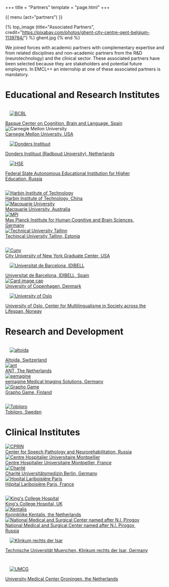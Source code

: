+++
title = "Partners"
template = "page.html"
+++

{{ menu (act="partners") }} 


{% top_image (title="Associated Partners", credit="https://pixabay.com/photos/ghent-city-centre-gent-belgium-1139784/") %}
ghent.jpg
{% end %}


<div class="container">

We joined forces with academic partners with complementary expertise and from related disciplines and non-academic partners from the R&D (neurotechnology) and the clinical sector. These associated partners have been selected because they are stakeholders and potential future employers. In EMCL++ an internship at one of these associated partners is mandatory.


# Educational and Research Institutes

<div row>
	<div class="card-deck" style="margin-bottom: 2em;">
		<div class="card" style="width: 90%;">
			<a href="https://www.bcbl.eu/en">
				<img class="card-img-top" src="/img/partners/bcbl.png" alt="BCBL" style="padding: 1em 1em"></a>
			<div class="card-body">
				<a href="https://www.bcbl.eu/en" class="card-link">Basque Center on Cognition, Brain and Language, Spain</a>
			</div>
		</div>
		<div class="card" style="width: 90%;">
				<img class="card-img-top" src="/img/partners/cmu.png" alt="Carnegie Mellon University"></a>
			<div class="card-body">
				<a href="https://www.cmu.edu/" class="card-link">Carnegie Mellon University, USA</a>
			</div>
		</div>
		<div class="card" style="width: 90%;">
			<a href="https://www.ru.nl/donders/">
				<img class="card-img-top" src="/img/partners/donders.png" alt="Donders Instituut" style="padding: 1em 1em"></a>
			<div class="card-body">
				<a href="https://www.ru.nl/donders/" class="card-link">Donders Instituut (Radboud University), Netherlands</a>
			</div>
		</div>
		<div class="card" style="width: 90%;">
			<a href="https://www.hse.ru/en/">
				<img class="card-img-top" src="/img/partners/hse.png" alt="HSE" style="padding: 1em 1em"></a>
			<div class="card-body">
				<a href="https://www.hse.ru/en/" class="card-link">Federal State Autonomous Educational Institution for Higher Education, Russia</a>
			</div>
		</div>
	</div>
</div>
<div row>
	<div class="card-deck" style="margin-bottom: 2em;">
		<div class="card" style="width: 90%;">
			<a href="http://en.hit.edu.cn/">
				<img class="card-img-top" src="/img/partners/harbin.png" alt="Harbin Institute of Technology"></a>
			<div class="card-body">
				<a href="http://en.hit.edu.cn/" class="card-link">Harbin Institute of Technology, China</a>
			</div>
		</div>
		<div class="card" style="width: 90%;">
			<a href="https://www.mq.edu.au/">
				<img class="card-img-top" src="/img/partners/macq.png" alt="Macquarie University"></a>
			<div class="card-body">
				<a href="https://www.mq.edu.au/" class="card-link">Macquarie University, Australia</a>
			</div>
		</div>
		<div class="card" style="width: 90%;">
			<a href="https://www.cbs.mpg.de/en">
				<img class="card-img-top" src="/img/partners/mpi.png" alt="MPI"></a>
			<div class="card-body">
				<a href="https://www.cbs.mpg.de/en" class="card-link">Max Planck Institute for Human Cognitive and Brain Sciences, Germany</a>
			</div>
		</div>
		<div class="card" style="width: 90%;">
			<a href="https://www.taltech.ee/en">
				<img class="card-img-top" src="/img/partners/taltech.png" alt="Technical University Tallinn"></a>
			<div class="card-body">
				<a href="https://www.taltech.ee/en" class="card-link">Techincal University Tallinn, Estonia</a>
			</div>
		</div>
	</div>
</div>
<div row>
	<div class="card-deck" style="margin-bottom: 2em;">
		<div class="card" style="width: 90%;">
			<a href="https://www.cuny.edu/">
				<img class="card-img-top" src="/img/partners/CUNY.png" alt="Cuny"></a>
			<div class="card-body">
				<a href="https://www.cuny.edu/" class="card-link">City University of New York Graduate Center, USA</a>
			</div>
		</div>
		<div class="card" style="width: 90%;">
			<a href="https://brainvitge.org/">
				<img class="card-img-top" src="/img/partners/brainvitge.png" alt="Universitat de Barcelona, IDIBELL" style="padding: 1em 1em"></a>
			<div class="card-body">
				<a href="https://brainvitge.org/" class="card-link">Universitat de Barcelona, IDIBELL, Spain </a>
			</div>
		</div>
		<div class="card" style="width: 90%;">
			<a href="https://www.ku.dk/english/">
				<img class="card-img-top" src="/img/partners/copenhagen.png" alt="Card image cap"></a>
			<div class="card-body">
				<a href="https://www.ku.dk/english/" class="card-link">University of Copenhagen, Denmark</a>
			</div>
		</div>
		<div class="card" style="width: 90%;">
			<a href="https://www.hf.uio.no/multiling/english/">
				<img class="card-img-top" src="/img/partners/oslo.png" alt="University of Oslo" style="padding: 1em 1em"></a>
			<div class="card-body">
				<a href="https://www.hf.uio.no/multiling/english/" class="card-link">University of Oslo, Center for Multilingualisme in Society across the Lifespan, Norway</a>
			</div>
		</div>
	</div>
</div>


# Research and Development

<div row>
	<div class="card-deck" style="margin-bottom: 2em;">
		<div class="card" style="width: 90%;">
			<!--{{ video (src="https://player.vimeo.com/external/336599725.hd.mp4?s=20369a048a1c843274a840c3c2bf989f4e5f6c97&amp;profile_id=175&amp;dnt=1", img="https://altoida.com/wp-content/uploads/2019/04/videoPosterCTP1.svg") }}-->
			<a href="http://altoida.com/">
				<img class="card-img-top" src="/img/partners/altoida.png" alt="altoida" style="padding: 1em 1em"></a>
			<div class="card-body">
				<a href="http://altoida.com/" class="card-link">Altoida, Switzerland</a>
			</div>
		</div>
		<div class="card" style="width: 90%;">
			<!--<div class="embed-responsive embed-responsive-16by9">
				<iframe class="embed-responsive-item" src="https://www.youtube-nocookie.com/embed/oaeP5kERyEA/maxresdefault.webp" allowfullscreen></iframe>
			</div>-->
			<a href="https://www.ant-neuro.com/">
				<img class="card-img-top" src="/img/partners/ant.png" alt="ant"></a>
			<div class="card-body">
				<a href="https://www.ant-neuro.com/" class="card-link">ANT, The Netherlands</a>
			</div>
		</div>
		<div class="card" style="width: 90%;">
			<a href="http://www.eemagine.com/">
				<img class="card-img-top" src="/img/partners/eemagine.png" alt="eemagine"></a>
			<div class="card-body">
				<a href="http://www.eemagine.com/" class="card-link">eemagine Medical Imaging Solutions, Germany</a>
			</div>
		</div>
		<div class="card" style="width: 90%;">
			<a href="https://www.graphogame.com/">
				<img class="card-img-top" src="/img/partners/grapho.png" alt="Grapho Game"></a>
			<div class="card-body">
				<a href="https://www.graphogame.com/" class="card-link">Grapho Game, Finland</a>
			</div>
		</div>
</div>
<div row>
	<div class="card-deck" style="margin-bottom: 2em;">
		<div class="card" style="width: 90%;">
			<a href="https://www.tobiipro.com/">
				<img class="card-img-top" src="/img/partners/tobii.png" alt="Tobiipro"></a>
			<div class="card-body">
				<a href="https://www.tobiipro.com/" class="card-link">Tobiipro, Sweden</a>
			</div>
		</div>
		<div class="card" style="width: 90%; border: 0px">
		</div>
		<div class="card" style="width: 90%;border: 0px">
		</div>
		<div class="card" style="width: 90%;border: 0px">
		</div>
</div>

# Clinical Institutes
<div row>
	<div class="card-deck" style="margin-bottom: 2em;">
		<div class="card" style="width: 90%;">
			<a href="https://www.grid.ac/institutes/grid.473407.3">
				<img class="card-img-top" src="/img/partners/cprin.png" alt="CPRIN"></a>
			<div class="card-body">
				<a href="https://www.grid.ac/institutes/grid.473407.3" class="card-link">Center for Speech Pathology and Neurorehabilitation, Russia</a>
			</div>
		</div>
		<div class="card" style="width: 90%;">
			<a href="https://www.chu-montpellier.fr/fr/">
				<img class="card-img-top" src="/img/partners/chu.png" alt="Centre Hospitalier Universitaire Montpellier"></a>
			<div class="card-body">
				<a href="https://www.chu-montpellier.fr/fr/" class="card-link">Centre Hospitalier Universitaire Montpellier, France </a>
			</div>
		</div>
		<div class="card" style="width: 90%;">
			<a href="https://www.charite.de/en/">
				<img class="card-img-top" src="/img/partners/charite.png" alt="Charité"></a>
			<div class="card-body">
				<a href="https://www.charite.de/en/" class="card-link">Charité Universitätsmedizin Berlin, Germany</a>
			</div>
		</div>
		<div class="card" style="width: 90%;">
			<a href="http://hopital-lariboisiere.aphp.fr/">
				<img class="card-img-top" src="/img/partners/hl.png" alt="Hopital Lariboisiëre Paris"></a>
			<div class="card-body">
				<a href="http://hopital-lariboisiere.aphp.fr/" class="card-link">Hôpital Lariboisière Paris, France</a>
			</div>
		</div>
	</div>
</div>
<div row>
	<div class="card-deck" style="margin-bottom: 2em;">
		<div class="card" style="width: 90%;">
			<a href="https://www.kch.nhs.uk/">
				<img class="card-img-top" src="/img/partners/kings.png" alt="King's College Hospital"></a>
			<div class="card-body">
				<a href="https://www.kch.nhs.uk/" class="card-link">King's College Hospital, UK</a>
			</div>
		</div>
		<div class="card" style="width: 90%;">
			<a href="https://kentalis.com">
				<img class="card-img-top" src="/img/partners/kentalis.png" alt="Kentalis"></a>
			<div class="card-body">
				<a href="https://kentalis.com" class="card-link">Koninklijke Kentalis, the Netherlands</a>
			</div>
		</div>
		<div class="card" style="width: 90%;">
			<a href="http://www.pirogov-center.ru/">
				<img class="card-img-top" src="/img/partners/pirogov.png" alt="National Medical and Surgical Center named after N.I. Pirogov"></a>
			<div class="card-body">
				<a href="http://www.pirogov-center.ru/" class="card-link">National Medical and Surgical Center named after N.I. Pirogov, Russia</a>
			</div>
		</div>
		<div class="card" style="width: 90%;">
			<a href="https://www.mri.tum.de/">
				<img class="card-img-top" src="/img/partners/tu.png" alt="Klinkum rechts der Isar" style="padding: 1em 1em"></a>
			<div class="card-body">
				<a href="https://www.mri.tum.de/" class="card-link">Technische Universität Muenchen, Klinkum rechts der Isar, Germany</a>
			</div>
		</div>
	</div>
</div>
<div row>
	<div class="card-deck" style="margin-bottom: 2em;">
		<div class="card" style="width: 90%;">
			<a href="https://www.umcg.nl">
				<img class="card-img-top" src="/img/partners/umcg.png" alt="UMCG" style="padding: 1em 1em"></a>
			<div class="card-body">
				<a href="https://www.umcg.nl" class="card-link">University Medical Center Groningen, the Netherlands</a>
			</div>
		</div>
				<div class="card" style="width: 90%; border: 0px">
		</div>
		<div class="card" style="width: 90%;border: 0px">
		</div>
		<div class="card" style="width: 90%;border: 0px">
		</div>
	</div>
</div>

</div>
